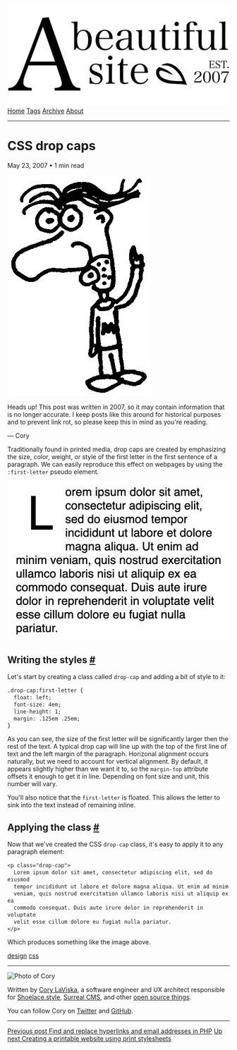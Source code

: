 <a href="../../index.html" class="header-link"><img src="../../images/logos/wordmark.svg" alt="A Beautiful Site" class="wordmark" /></a> <a href="../../index.html" class="nav-item">Home</a> <a href="../../tags/index.html" class="nav-item">Tags</a> <a href="../index.html" class="nav-item">Archive</a> <a href="../../about/index.html" class="nav-item">About</a>

------------------------------------------------------------------------

CSS drop caps
=============

May 23, 2007 • 1 min read

![A drawing of a cartoon man pointing upwards](../../images/artwork/pointer.gif)

Heads up! This post was written in 2007, so it may contain information that is no longer accurate. I keep posts like this around for historical purposes and to prevent link rot, so please keep this in mind as you're reading.

— Cory

Traditionally found in printed media, drop caps are created by emphasizing the size, color, weight, or style of the first letter in the first sentence of a paragraph. We can easily reproduce this effect on webpages by using the `:first-letter` pseudo element.

![Drop cap example](../../images/drop-cap-example.png)

Writing the styles <a href="#writing-the-styles" class="direct-link">#</a>
--------------------------------------------------------------------------

Let's start by creating a class called `drop-cap` and adding a bit of style to it:

    .drop-cap:first-letter {
      float: left;
      font-size: 4em;
      line-height: 1;
      margin: .125em .25em;
    }

As you can see, the size of the first letter will be significantly larger then the rest of the text. A typical drop cap will line up with the top of the first line of text and the left margin of the paragraph. Horizonal alignment occurs naturally, but we need to account for vertical alignment. By default, it appears slightly higher than we want it to, so the `margin-top` attribute offsets it enough to get it in line. Depending on font size and unit, this number will vary.

You'll also notice that the `first-letter` is floated. This allows the letter to sink into the text instead of remaining inline.

Applying the class <a href="#applying-the-class" class="direct-link">#</a>
--------------------------------------------------------------------------

Now that we've created the CSS `drop-cap` class, it's easy to apply it to any paragraph element:

    <p class="drop-cap">
      Lorem ipsum dolor sit amet, consectetur adipiscing elit, sed do eiusmod
      tempor incididunt ut labore et dolore magna aliqua. Ut enim ad minim
      veniam, quis nostrud exercitation ullamco laboris nisi ut aliquip ex ea
      commodo consequat. Duis aute irure dolor in reprehenderit in voluptate
      velit esse cillum dolore eu fugiat nulla pariatur.
    </p>

Which produces something like the image above.

<a href="../../tags/design/index.html" class="post-tag">design</a> <a href="../../tags/css/index.html" class="post-tag">css</a>

------------------------------------------------------------------------

<img src="http://0.gravatar.com/avatar/bf1b3b95fd5b096a3592247c29667b33?s=512" alt="Photo of Cory" class="avatar avatar-small" />

Written by [Cory LaViska](../../index-4.html), a software engineer and UX architect responsible for [Shoelace.style](https://shoelace.style/), [Surreal CMS](https://www.surrealcms.com/), and other [open source things](https://github.com/claviska).

You can follow Cory on [Twitter](https://twitter.com/claviska) and [GitHub](https://github.com/claviska).

------------------------------------------------------------------------

<a href="../find-and-replace-hyperlinks-and-email-addresses-in-php/index.html" class="post-nav-previous"><span class="small">Previous post</span> Find and replace hyperlinks and email addresses in PHP</a> <a href="../creating-a-printable-website-using-print-stylesheets/index.html" class="post-nav-next"><span class="small">Up next</span> Creating a printable website using print stylesheets</a>
